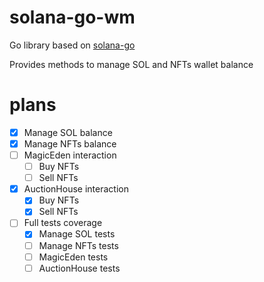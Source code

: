 # solana-go-wm

Go library based on [solana-go](https://github.com/gagliardetto/solana-go)

Provides methods to manage SOL and NFTs wallet balance

# plans
- [x] Manage SOL balance
- [x] Manage NFTs balance
- [ ] MagicEden interaction
    - [ ] Buy NFTs
    - [ ] Sell NFTs
- [x] AuctionHouse interaction
    - [x] Buy NFTs
    - [x] Sell NFTs
- [ ] Full tests coverage
    - [x] Manage SOL tests
    - [ ] Manage NFTs tests
    - [ ] MagicEden tests
    - [ ] AuctionHouse tests